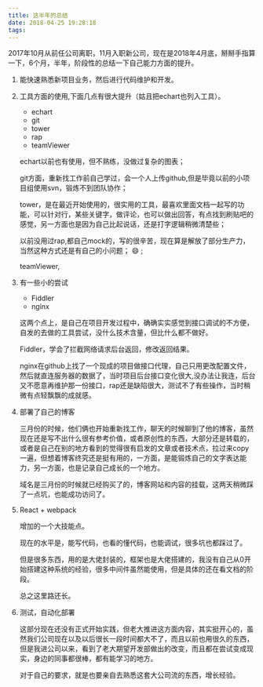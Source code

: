 ```yaml
---
title: 这半年的总结
date: 2018-04-25 19:28:18
tags:
---
```

2017年10月从前任公司离职，11月入职新公司，现在是2018年4月底，掰掰手指算一下，6个月，半年，阶段性的总结一下自己能力方面的提升。
1. 能快速熟悉新项目业务，然后进行代码维护和开发。

2. 工具方面的使用,下面几点有很大提升（姑且把echart也列入工具）。
    - echart
    - git
    - tower
    - rap
    - teamViewer

    echart以前也有使用，但不熟练，没做过复杂的图表；
    
    git方面，重新找工作前自己学过，会一个人上传github,但是毕竟以前的小项目组使用svn，锻炼不到团队协作；
    
    tower，是在最近开始使用的，很实用的工具，最喜欢里面文档一起写的功能，可以针对行，某些关键字，做评论，也可以做出回答，有点找到刷贴吧的感觉，另一方面也是因为自己比起说话，还是打字逻辑稍微清楚些；
    
    以前没用过rap,都自己mock的，写的很辛苦，现在算是解放了部分生产力，当然这种方式还是有自己的小问题； :smile: ;
    
    teamViewer,

3. 有一些小的尝试
    - Fiddler
    - nginx
    
    这两个点上，是自己在项目开发过程中，确确实实感觉到接口调试的不方便，自发的去做的工具尝试，没什么技术含量，但比什么都不做好。

    Fiddler，学会了拦截网络请求后台返回，修改返回结果。
    
    nginx在github上找了一个现成的项目做接口代理，自己只用更改配置文件，然后就直连服务器的数据了，当时项目后台接口变化很大,没办法让我连，后台又不愿意再维护那一份接口，rap还是缺陷很大，测试不了有些操作，当时稍微有点轻飘飘的成就感。

4. 部署了自己的博客
    
    三月份的时候，他们俩也开始重新找工作，聊天的时候聊到了他的博客，虽然现在还是写不出什么很有参考价值，或者原创性的东西，大部分还是转载的，或者是自己在别的地方看到的觉得很有启发的文章或者技术点，拉过来copy一遍，但想着博客终究还是挺有用的，一方面，是能锻炼自己的文字表达能力，另一方面，也是记录自己成长的一个地方。
    
    域名是三月份的时候就已经购买了的，博客网站和内容的挂载，这两天稍微踩了一点坑，也能成功访问了。

5. React + webpack

    增加的一个大技能点。

    现在的水平是，能写代码，也看的懂代码，也能调试，很多坑也都踩过了。

    但是很多东西，用的是大佬封装的，框架也是大佬搭建的，我没有自己从0开始搭建这种系统的经验，很多中间件虽然能使用，但是具体的还在看文档的阶段。
    
    总之这里路还长。
    
6. 测试，自动化部署

    这部分现在还没有正式开始实践，但老大推进这方面内容，其实挺开心的，虽然我们公司现在以及以后很长一段时间都大不了，而且以前也用很久的东西，但是我进公司以来，看到了老大期望开发部做出的改变，而且都在尝试变成现实，身边的同事都很棒，都有能学习的地方。
    
    对于自己的要求，就是也要亲自去熟悉这套大公司流的东西，增长经验。
    
    
    